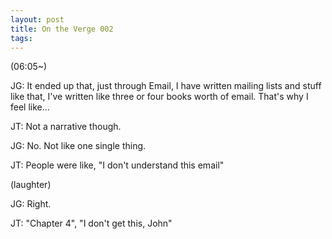 ```yaml
---
layout: post
title: On the Verge 002
tags: 
---
```

(06:05~)

JG: It ended up that, just through Email, I have written mailing lists and
stuff like that, I've written like three or four books worth of email. That's
why I feel like…

JT: Not a narrative though.

JG: No. Not like one single thing.

JT: People were like, "I don't understand this email"

(laughter)

JG: Right.

JT: "Chapter 4", "I don't get this, John"

